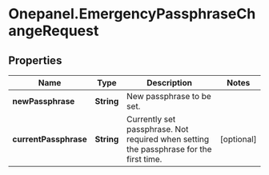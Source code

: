 # Onepanel.EmergencyPassphraseChangeRequest

## Properties
Name | Type | Description | Notes
------------ | ------------- | ------------- | -------------
**newPassphrase** | **String** | New passphrase to be set. | 
**currentPassphrase** | **String** | Currently set passphrase. Not required when setting the passphrase for the first time. | [optional] 


